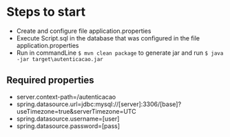 # Steps to start
- Create and configure file application.properties
- Execute Script.sql in the database that was configured in the file application.properties
- Run in commandLine  `$ mvn clean package` to generate jar and run `$ java -jar target\autenticacao.jar`
  

## Required properties
- server.context-path=/autenticacao
- spring.datasource.url=jdbc:mysql://[server]:3306/[base]?useTimezone=true&serverTimezone=UTC
- spring.datasource.username=[user]
- spring.datasource.password=[pass]